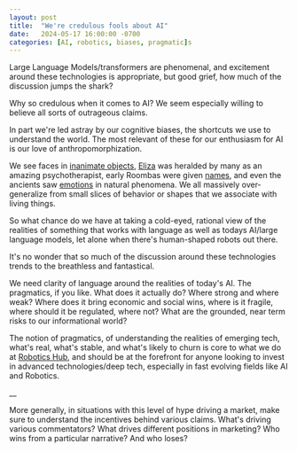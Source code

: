 ```yaml
---
layout: post
title:  "We're credulous fools about AI"
date:   2024-05-17 16:00:00 -0700
categories: [AI, robotics, biases, pragmatic]s
---
```





Large Language Models/transformers are phenomenal, and excitement around these technologies is appropriate, but good grief, how much of the discussion jumps the shark? 

Why so credulous when it comes to AI? We seem especially willing to believe all sorts of outrageous claims. 

In part we're led astray by our cognitive biases, the shortcuts we use to understand the world. The most relevant of these for our enthusiasm for AI is our love of anthropomorphization.

We see faces in [inanimate objects](https://lnkd.in/gjEe_USG),  [Eliza](https://lnkd.in/gpBy_EPA) was heralded by many as an amazing psychotherapist, early Roombas were given [names](https://lnkd.in/g3Nv5BMU), and even the ancients saw [emotions](https://lnkd.in/g8mxSdNu) in natural phenomena. We all massively over-generalize from small slices of behavior or shapes that we associate with living things.

So what chance do we have at taking a cold-eyed, rational view of the realities of something that works with language as well as todays AI/large language models, let alone when there's human-shaped robots out there.

It's no wonder that so much of the discussion around these technologies trends to the breathless and fantastical.

We need clarity of language around the realities of today's AI. The pragmatics, if you like. What does it actually do? Where strong and where weak? Where does it bring economic and social wins, where is it fragile, where should it be regulated, where not? What are the grounded, near term risks to our informational world?

The notion of pragmatics, of understanding the realities of emerging tech, what's real, what's stable, and what's likely to churn is core to what we do at [Robotics Hub](https://theroboticshub.com), and should be at the forefront for anyone looking to invest in advanced technologies/deep tech, especially in fast evolving fields like AI and Robotics.

__

More generally, in situations with this level of hype driving a market, make sure to understand the incentives behind various claims. What's driving various commentators? What drives different positions in marketing? Who wins from a particular narrative? And who loses?

